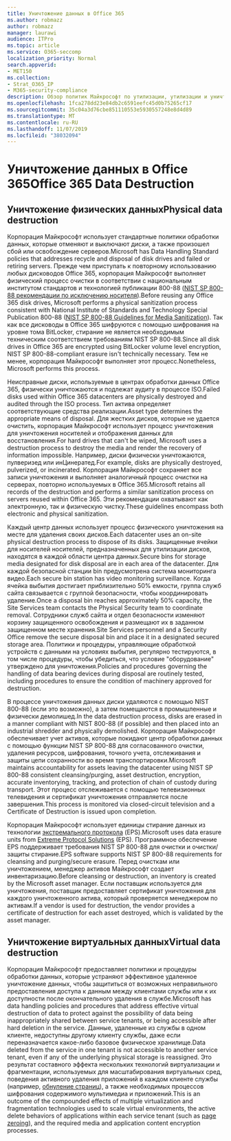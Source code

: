 ```yaml
---
title: Уничтожение данных в Office 365
ms.author: robmazz
author: robmazz
manager: laurawi
audience: ITPro
ms.topic: article
ms.service: O365-seccomp
localization_priority: Normal
search.appverid:
- MET150
ms.collection:
- Strat_O365_IP
- M365-security-compliance
description: Обзор политик Майкрософт по утилизации, утилизации и уничтожению дисков и серверов центра обработки данных Office 365.
ms.openlocfilehash: 1fca278dd23e84db2c6591eefc45d0b75265cf17
ms.sourcegitcommit: 35c04a3d76cbe851110553e5930557248e8d4d89
ms.translationtype: MT
ms.contentlocale: ru-RU
ms.lasthandoff: 11/07/2019
ms.locfileid: "38032094"
---
```

# <a name="office-365-data-destruction"></a><span data-ttu-id="39bbc-103">Уничтожение данных в Office 365</span><span class="sxs-lookup"><span data-stu-id="39bbc-103">Office 365 Data Destruction</span></span>

## <a name="physical-data-destruction"></a><span data-ttu-id="39bbc-104">Уничтожение физических данных</span><span class="sxs-lookup"><span data-stu-id="39bbc-104">Physical data destruction</span></span>

<span data-ttu-id="39bbc-105">Корпорация Майкрософт использует стандартные политики обработки данных, которые отменяют и выключают диски, а также произошел сбой или освобождение серверов.</span><span class="sxs-lookup"><span data-stu-id="39bbc-105">Microsoft has Data Handling Standard policies that addresses recycle and disposal of disk drives and failed or retiring servers.</span></span> <span data-ttu-id="39bbc-106">Прежде чем приступать к повторному использованию любых дисководов Office 365, корпорация Майкрософт выполняет физический процесс очистки в соответствии с национальным институтом стандартов и технологией публикации 800-88 ([NIST SP 800-88 рекомендации по исключению носителя](https://nvlpubs.nist.gov/nistpubs/SpecialPublications/NIST.SP.800-88r1.pdf)).</span><span class="sxs-lookup"><span data-stu-id="39bbc-106">Before reusing any Office 365 disk drives, Microsoft performs a physical sanitization process consistent with National Institute of Standards and Technology Special Publication 800-88 ([NIST SP 800-88 Guidelines for Media Sanitization](https://nvlpubs.nist.gov/nistpubs/SpecialPublications/NIST.SP.800-88r1.pdf)).</span></span> <span data-ttu-id="39bbc-107">Так как все дисководы в Office 365 шифруются с помощью шифрования на уровне тома BitLocker, стирание не является необходимым техническим соответствием требованиям NIST SP 800-88.</span><span class="sxs-lookup"><span data-stu-id="39bbc-107">Since all disk drives in Office 365 are encrypted using BitLocker volume level encryption, NIST SP 800-88-compliant erasure isn't technically necessary.</span></span> <span data-ttu-id="39bbc-108">Тем не менее, корпорация Майкрософт выполняет этот процесс.</span><span class="sxs-lookup"><span data-stu-id="39bbc-108">Nonetheless, Microsoft performs this process.</span></span>

<span data-ttu-id="39bbc-109">Неисправные диски, используемые в центрах обработки данных Office 365, физически уничтожаются и подлежат аудиту в процессе ISO.</span><span class="sxs-lookup"><span data-stu-id="39bbc-109">Failed disks used within Office 365 datacenters are physically destroyed and audited through the ISO process.</span></span> <span data-ttu-id="39bbc-110">Тип актива определяет соответствующие средства реализации.</span><span class="sxs-lookup"><span data-stu-id="39bbc-110">Asset type determines the appropriate means of disposal.</span></span> <span data-ttu-id="39bbc-111">Для жестких дисков, которые не удается очистить, корпорация Майкрософт использует процесс уничтожения для уничтожения носителей и отображения данных для восстановления.</span><span class="sxs-lookup"><span data-stu-id="39bbc-111">For hard drives that can't be wiped, Microsoft uses a destruction process to destroy the media and render the recovery of information impossible.</span></span> <span data-ttu-id="39bbc-112">Например, диски физически уничтожаются, пулверизед или инЦинератед.</span><span class="sxs-lookup"><span data-stu-id="39bbc-112">For example, disks are physically destroyed, pulverized, or incinerated.</span></span> <span data-ttu-id="39bbc-113">Корпорация Майкрософт сохраняет все записи уничтожения и выполняет аналогичный процесс очистки на серверах, повторно используемых в Office 365.</span><span class="sxs-lookup"><span data-stu-id="39bbc-113">Microsoft retains all records of the destruction and performs a similar sanitization process on servers reused within Office 365.</span></span> <span data-ttu-id="39bbc-114">Эти рекомендации охватывают как электронную, так и физическую чистку.</span><span class="sxs-lookup"><span data-stu-id="39bbc-114">These guidelines encompass both electronic and physical sanitization.</span></span>

<span data-ttu-id="39bbc-115">Каждый центр данных использует процесс физического уничтожения на месте для удаления своих дисков.</span><span class="sxs-lookup"><span data-stu-id="39bbc-115">Each datacenter uses an on-site physical destruction process to dispose of its disks.</span></span> <span data-ttu-id="39bbc-116">Защищенные ячейки для носителей носителей, предназначенных для утилизации дисков, находятся в каждой области центра данных.</span><span class="sxs-lookup"><span data-stu-id="39bbc-116">Secure bins for storage media designated for disk disposal are in each area of the datacenter.</span></span> <span data-ttu-id="39bbc-117">Для каждой безопасной станции bin предусмотрена система мониторинга видео.</span><span class="sxs-lookup"><span data-stu-id="39bbc-117">Each secure bin station has video monitoring surveillance.</span></span> <span data-ttu-id="39bbc-118">Когда ячейка выбытия достигает приблизительно 50% емкости, группа служб сайта связывается с группой безопасности, чтобы координировать удаление.</span><span class="sxs-lookup"><span data-stu-id="39bbc-118">Once a disposal bin reaches approximately 50% capacity, the Site Services team contacts the Physical Security team to coordinate removal.</span></span> <span data-ttu-id="39bbc-119">Сотрудники служб сайта и отдел безопасности изменяют корзину защищенного освобождения и размещают их в заданном защищенном месте хранения.</span><span class="sxs-lookup"><span data-stu-id="39bbc-119">Site Services personnel and a Security Office remove the secure disposal bin and place it in a designated secured storage area.</span></span> <span data-ttu-id="39bbc-120">Политики и процедуры, управляющие обработкой устройств с данными на условиях выбытия, регулярно тестируются, в том числе процедуры, чтобы убедиться, что условие "оборудование" утверждено для уничтожения.</span><span class="sxs-lookup"><span data-stu-id="39bbc-120">Policies and procedures governing the handling of data bearing devices during disposal are routinely tested, including procedures to ensure the condition of machinery approved for destruction.</span></span>

<span data-ttu-id="39bbc-121">В процессе уничтожения данных диски удаляются с помощью NIST 800-88 (если это возможно), а затем помещаются в промышленные и физически демолишед.</span><span class="sxs-lookup"><span data-stu-id="39bbc-121">In the data destruction process, disks are erased in a manner compliant with NIST 800-88 (if possible) and then placed into an industrial shredder and physically demolished.</span></span> <span data-ttu-id="39bbc-122">Корпорация Майкрософт обеспечивает учет активов, которые покидают центр обработки данных с помощью функции NIST SP 800-88 для согласованного очистки, удаления ресурсов, шифрования, точного учета, отслеживания и защиты цепи сохранности во время транспортировки.</span><span class="sxs-lookup"><span data-stu-id="39bbc-122">Microsoft maintains accountability for assets leaving the datacenter using NIST SP 800-88 consistent cleansing/purging, asset destruction, encryption, accurate inventorying, tracking, and protection of chain of custody during transport.</span></span> <span data-ttu-id="39bbc-123">Этот процесс отслеживается с помощью телевизионных телевидения и сертификат уничтожения отправляется после завершения.</span><span class="sxs-lookup"><span data-stu-id="39bbc-123">This process is monitored via closed-circuit television and a Certificate of Destruction is issued upon completion.</span></span>

<span data-ttu-id="39bbc-124">Корпорация Майкрософт использует единицы стирание данных из технологии [экстремального протокола](https://www.enterprisedataerasure.com/) (EPS).</span><span class="sxs-lookup"><span data-stu-id="39bbc-124">Microsoft uses data erasure units from [Extreme Protocol Solutions](https://www.enterprisedataerasure.com/) (EPS).</span></span> <span data-ttu-id="39bbc-125">Программное обеспечение EPS поддерживает требования NIST SP 800-88 для очистки и очистки/защиты стирание.</span><span class="sxs-lookup"><span data-stu-id="39bbc-125">EPS software supports NIST SP 800-88 requirements for cleansing and purging/secure erasure.</span></span> <span data-ttu-id="39bbc-126">Перед очисткам или уничтожением, менеджер активов Майкрософт создает инвентаризацию.</span><span class="sxs-lookup"><span data-stu-id="39bbc-126">Before cleansing or destruction, an inventory is created by the Microsoft asset manager.</span></span> <span data-ttu-id="39bbc-127">Если поставщик используется для уничтожения, поставщик предоставляет сертификат уничтожения для каждого уничтоженного актива, который проверяется менеджером по активам.</span><span class="sxs-lookup"><span data-stu-id="39bbc-127">If a vendor is used for destruction, the vendor provides a certificate of destruction for each asset destroyed, which is validated by the asset manager.</span></span>

## <a name="virtual-data-destruction"></a><span data-ttu-id="39bbc-128">Уничтожение виртуальных данных</span><span class="sxs-lookup"><span data-stu-id="39bbc-128">Virtual data destruction</span></span>

<span data-ttu-id="39bbc-129">Корпорация Майкрософт предоставляет политики и процедуры обработки данных, которые устраняют эффективное удаленное уничтожение данных, чтобы защититься от возможных неправильного предоставления доступа к данным между клиентами службы или к их доступности после окончательного удаления в службе.</span><span class="sxs-lookup"><span data-stu-id="39bbc-129">Microsoft has data handling policies and procedures that address effective virtual destruction of data to protect against the possibility of data being inappropriately shared between service tenants, or being accessible after hard deletion in the service.</span></span> <span data-ttu-id="39bbc-130">Данные, удаленные из службы в одном клиенте, недоступны другому клиенту службы, даже если переназначается какое-либо базовое физическое хранилище.</span><span class="sxs-lookup"><span data-stu-id="39bbc-130">Data deleted from the service in one tenant is not accessible to another service tenant, even if any of the underlying physical storage is reassigned.</span></span> <span data-ttu-id="39bbc-131">Это результат составного эффекта нескольких технологий виртуализации и фрагментации, используемых для масштабирования виртуальных сред, поведения активного удаления приложений в каждом клиенте службы (например, [обнуление страниц](https://docs.microsoft.com/office365/securitycompliance/office-365-exchange-online-data-deletion#page-zeroing)), а также необходимых процессов шифрования содержимого мультимедиа и приложений.</span><span class="sxs-lookup"><span data-stu-id="39bbc-131">This is an outcome of the compounded effects of multiple virtualization and fragmentation technologies used to scale virtual environments, the active delete behaviors of applications within each service tenant (such as [page zeroing](https://docs.microsoft.com/office365/securitycompliance/office-365-exchange-online-data-deletion#page-zeroing)), and the required media and application content encryption processes.</span></span>
